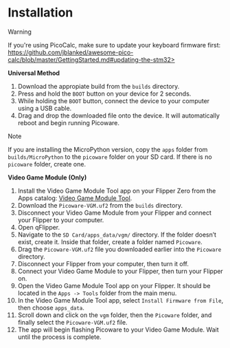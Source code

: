 # Installation

> [!WARNING]
> If you're using PicoCalc, make sure to update your keyboard firmware first: https://github.com/jblanked/awesome-pico-calc/blob/master/GettingStarted.md#updating-the-stm32>

**Universal Method**
1. Download the appropiate build from the `builds` directory.
2. Press and hold the `BOOT` button on your device for 2 seconds.
3. While holding the `BOOT` button, connect the device to your computer using a USB cable.
4. Drag and drop the downloaded file onto the device. It will automatically reboot and begin running Picoware.

> [!NOTE]
> If you are installing the MicroPython version, copy the `apps` folder from `builds/MicroPython` to the `picoware` folder on your SD card. If there is no `picoware` folder, create one.

**Video Game Module (Only)**
1. Install the Video Game Module Tool app on your Flipper Zero from the Apps catalog: [Video Game Module Tool](https://lab.flipper.net/apps/video_game_module_tool).
2. Download the `Picoware-VGM.uf2` from the `builds` directory.
3. Disconnect your Video Game Module from your Flipper and connect your Flipper to your computer.
4. Open qFlipper.
5. Navigate to the `SD Card/apps_data/vgm/` directory. If the folder doesn’t exist, create it. Inside that folder, create a folder named `Picoware`.
6. Drag the `Picoware-VGM.uf2` file you downloaded earlier into the `Picoware` directory.
7. Disconnect your Flipper from your computer, then turn it off.
8. Connect your Video Game Module to your Flipper, then turn your Flipper on.
9. Open the Video Game Module Tool app on your Flipper. It should be located in the `Apps -> Tools` folder from the main menu.
10. In the Video Game Module Tool app, select `Install Firmware from File`, then choose `apps_data`.
11. Scroll down and click on the `vgm` folder, then the `Picoware` folder, and finally select the `Picoware-VGM.uf2` file.
12. The app will begin flashing Picoware to your Video Game Module. Wait until the process is complete.